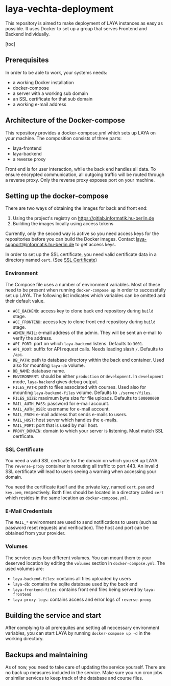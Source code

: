 # laya-vechta-deployment

This repository is aimed to make deployment of LAYA instances as easy as possible. It uses Docker to set up a group that serves Frontend and Backend individually.

[toc]

## Prerequisites

In order to be able to work, your systems needs:

- a working Docker installation
- docker-compose
- a server with a working sub domain
- an SSL certificate for that sub domain
- a working e-mail address 

## Architecture of the Docker-compose

This repository provides a docker-compose.yml which sets up LAYA on your machine. The composition consists of three parts:
- laya-frontend
- laya-backend
- a reverse proxy

Front end is for user interaction, while the back end handles all data. To ensure encrypted communication, all outgoing traffic will be routed through a reverse proxy. Only the reverse proxy exposes port on your machine.

## Setting up the docker-compose

There are two ways of obtaining the images for back and front end:

1. Using the project's registry on https://gitlab.informatik.hu-berlin.de
2. Building the images locally using access tokens 

Currently, only the second way is active so you need access keys for the repositories before you can build the Docker images. Contact [laya-support@informatik.hu-berlin.de](mailto:laya-support@informatik.hu-berlin.de) to get access keys.

In order to set up the SSL certificate, you need valid certificate data in a directory named `cert`. (See [SSL Certificate](#ssl-certificate))

### Environment

The Compose file uses a number of environment variables. Most of these need to be present when running `docker-compose up` in order to successfully set up LAYA. The following list indicates which variables can be omitted and their default value.

- `ACC_BACKEND`: access key to clone back end repository during `build` stage.
- `ACC_FRONTEND`: access key to clone front end repository during `build` stage.
- `ADMIN_MAIL`: e-mail address of the admin. They will be sent an e-mail to verify the address.
- `API_PORT`: port on which `laya-backend` listens. Defaults to `3001`.
- `API_ROOT`: suffix for API request calls. Needs leading slash `/`. Defaults to `/api`.
- `DB_PATH`: path to database directory within the back end container. Used also for mounting `laya-db` volume.
- `DB_NAME`: database name.
- `ENVIRONMENT`: should be either `production` or `development`. In `development` mode, `laya-backend` gives debug output.
- `FILES_PATH`: path to files associated with courses. Used also for mounting `laya-backend-files` volume. Defaults to `./server/files`.
- `FILES_SIZE`: maximum byte size for file uploads. Defaults to `500000000`
- `MAIL_AUTH_PASS`: password for e-mail account. 
- `MAIL_AUTH_USER`: username for e-mail account.
- `MAIL_FROM`: e-mail address that sends e-mails to users.
- `MAIL_HOST`: host server which handles the e-mails.
- `MAIL_PORT`: port that is used by mail host.
- `PROXY_DOMAIN`: domain to which your server is listening. Must match SSL certficate.

### SSL Certificate
You need a valid SSL certicate for the domain on which you set up LAYA. The `reverse-proxy` container is rerouting all traffic to port 443. An invalid SSL certificate will lead to users seeing a warning when accessing your domain.

You need the certificate itself and the private key, named `cert.pem` and `key.pem`, respectively. Both files should be located in a directory called `cert` which resides in the same location as `docker-compose.yml`.

### E-Mail Credentials
The `MAIL_*` environment are used to send notifications to users (such as password reset requests and verification). The host and port can be obtained from your provider.

### Volumes 
The service uses four different volumes. You can mount them to your deserved location by editing the `volumes` section in `docker-compose.yml`.
The used volumes are:
- `laya-backend-files`: contains all files uploaded by users 
- `laya-db`: contains the sqlite database used by the back end
- `laya-frontend-files`: contains front end files being served by `laya-frontend`
- `laya-proxy-logs`: contains access and error logs of `reverse-proxy`

## Building the service and start
After complying to all prerequites and setting all neccessary environment variables, you can start LAYA by running `docker-compose up -d` in the working directory.

## Backups and maintaining

As of now, you need to take care of updating the service yourself. There are no back up measures included in the service. Make sure you run cron jobs or similar services to keep track of the database and course files.
